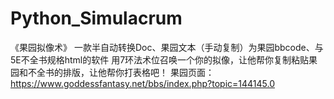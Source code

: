 # Python_Simulacrum
《果园拟像术》
一款半自动转换Doc、果园文本（手动复制）为果园bbcode、与5E不全书规格html的软件
用7环法术位召唤一个你的拟像，让他帮你复制粘贴果园和不全书的排版，让他帮你打表格吧！
果园页面： https://www.goddessfantasy.net/bbs/index.php?topic=144145.0
